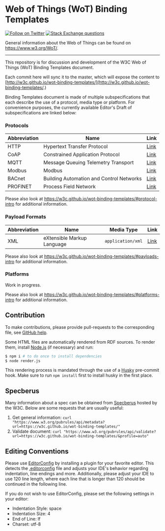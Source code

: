 # Web of Things (WoT) Binding Templates

[![Follow on Twitter](https://img.shields.io/twitter/follow/W3C_WoT.svg?label=follow+W3C_WoT)](https://twitter.com/W3C_WoT)
[![Stack Exchange questions](https://img.shields.io/stackexchange/stackoverflow/t/web-of-things?style=plastic)]( https://stackoverflow.com/questions/tagged/web-of-things)

General information about the Web of Things can be found on https://www.w3.org/WoT/.
  
---
This repository is for discussion and development of the W3C Web of Things (WoT) Binding Templates document.

Each commit here will sync it to the master, which will expose the content to [http://w3c.github.io/wot-binding-templates/](http://w3c.github.io/wot-binding-templates/.)

Binding Templates document is made of multiple subspecifications that each describe the use of a protocol, media type or platform.
For convenience purposes, the currently available Editor's Draft of subspecifications are linked below:

### Protocols

<table class="def">
    <thead>
        <tr>
            <th>Abbreviation</th>
            <th>Name</th>
            <th>Link</th>
        </tr>
    </thead>
    <tbody>
        <tr>
            <td>HTTP</td>
            <td>Hypertext Transfer Protocol</td>
            <td><a href="https://w3c.github.io/wot-binding-templates/bindings/protocols/http/index.html">Link</a></td>
        </tr>
        <tr>
            <td>CoAP</td>
            <td>Constrained Application Protocol</td>
            <td><a href="https://w3c.github.io/wot-binding-templates/bindings/protocols/coap/index.html">Link</a></td>
        </tr>
        <tr>
            <td>MQTT</td>
            <td>Message Queuing Telemetry Transport</td>
            <td><a href="https://w3c.github.io/wot-binding-templates/bindings/protocols/mqtt/index.html">Link</a></td>
        </tr>
        <tr>
            <td>Modbus</td>
            <td>Modbus</td>
            <td><a href="https://w3c.github.io/wot-binding-templates/bindings/protocols/modbus/index.html">Link</a></td>
        </tr>
        <tr>
            <td>BACnet</td>
            <td>Building Automation and Control Networks</td>
            <td><a href="https://w3c.github.io/wot-binding-templates/bindings/protocols/bacnet/index.html">Link</a></td>
        </tr>
        <tr>
            <td>PROFINET</td>
            <td>Process Field Network</td>
            <td><a href="https://w3c.github.io/wot-binding-templates/bindings/protocols/profinet/index.html">Link</a></td>
        </tr>
    </tbody>
</table>

Please also look at <https://w3c.github.io/wot-binding-templates/#protocol-intro> for additional information.

### Payload Formats

<table class="def">
    <thead>
        <tr>
            <th>Abbreviation</th>
            <th>Name</th>
            <th>Media Type</th>
            <th>Link</th>
        </tr>
    </thead>
    <tbody>
        <tr>
            <td>XML</td>
            <td>eXtensible Markup Language</td>
            <td><code>application/xml</code></td>
            <td><a href="https://w3c.github.io/wot-binding-templates/bindings/payloads/xml/index.html">Link</a></td>
        </tr>
    </tbody>
</table>

Please also look at <https://w3c.github.io/wot-binding-templates/#payloads-intro> for additional information.

### Platforms

Work in progress.

Please also look at <https://w3c.github.io/wot-binding-templates/#platforms-intro> for additional information.

## Contribution

To make contributions, please provide pull-requests to the corresponding file, see [GitHub help](https://help.github.com/articles/using-pull-requests/).

Some HTML files are automatically rendered from RDF sources.
To render them, install [Node.js](https://nodejs.org/en/) (if necessary) and run:

```sh
$ npm i # to do once to install dependencies
$ node render.js
```

This rendering process is mandated through the use of a [Husky](https://www.npmjs.com/package/husky) pre-commit hook.
Make sure to run `npm install` first to install husky in the first place.

## Specberus

Many information about a spec can be obtained from [Specberus](https://github.com/w3c/specberus) hosted by the W3C.
Below are some requests that are usually useful:

1. Get general information: `curl "https://www.w3.org/pubrules/api/metadata?url=https://w3c.github.io/wot-binding-templates/"`
2. Validate document: `curl "https://www.w3.org/pubrules/api/validate?url=https://w3c.github.io/wot-binding-templates/&profile=auto"`

## Editing Conventions

Please use [EditorConfig](https://editorconfig.org/) by installing a plugin for your favorite editor.
This detects the [.editorconfig](.editorconfig) file and adjusts your IDE's behavior regarding indentation, line 
endings and more.
Additionally, please adjust your IDE to use 120 line length, where each line that is longer than 120
should be continued in the following line.

If you do not wish to use EditorConfig, please set the following settings in your editor:

- Indentation Style: space
- Indentation Size: 4
- End of Line: lf
- Charset: utf-8
